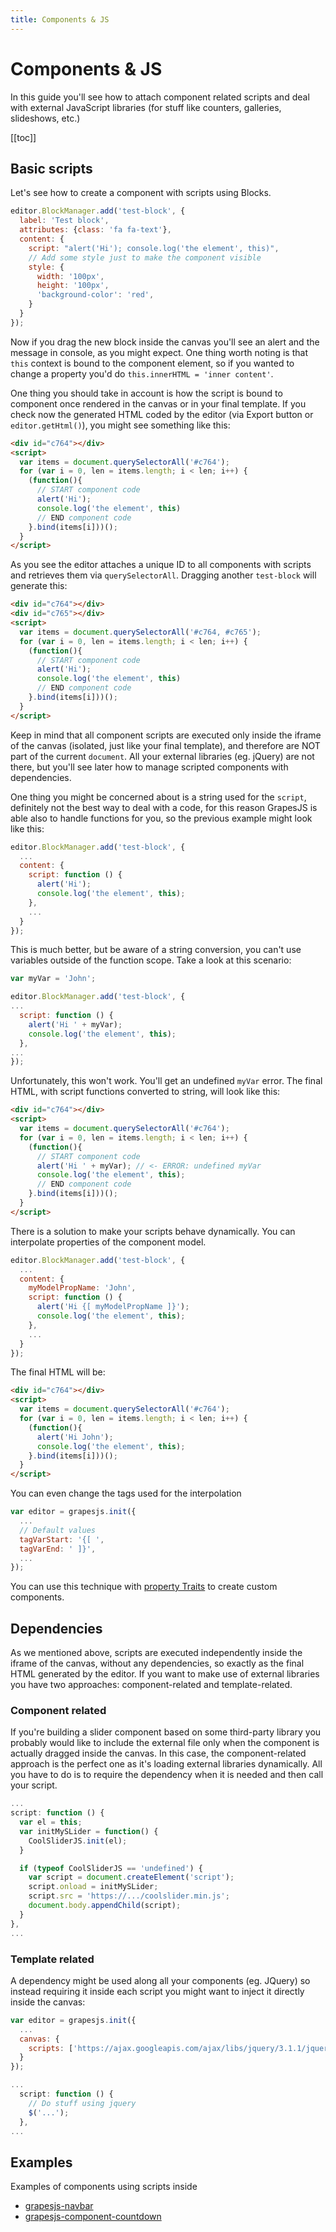 ```yaml
---
title: Components & JS
---
```


# Components & JS

In this guide you'll see how to attach component related scripts and deal with external JavaScript libraries (for stuff like counters, galleries, slideshows, etc.)

[[toc]]


## Basic scripts

Let's see how to create a component with scripts using Blocks.

```js
editor.BlockManager.add('test-block', {
  label: 'Test block',
  attributes: {class: 'fa fa-text'},
  content: {
    script: "alert('Hi'); console.log('the element', this)",
    // Add some style just to make the component visible
    style: {
      width: '100px',
      height: '100px',
      'background-color': 'red',
    }
  }
});
```
Now if you drag the new block inside the canvas you'll see an alert and the message in console, as you might expect.
One thing worth noting is that `this` context is bound to the component element, so if you wanted to change a property you'd do `this.innerHTML = 'inner content'`.

One thing you should take in account is how the script is bound to component once rendered in the canvas or in your final template. If you check now the generated HTML coded by the editor (via Export button or `editor.getHtml()`), you might see something like this:

```html
<div id="c764"></div>
<script>
  var items = document.querySelectorAll('#c764');
  for (var i = 0, len = items.length; i < len; i++) {
    (function(){
      // START component code
      alert('Hi');
      console.log('the element', this)
      // END component code
    }.bind(items[i]))();
  }
</script>
```

As you see the editor attaches a unique ID to all components with scripts and retrieves them via `querySelectorAll`. Dragging another `test-block` will generate this:

```html
<div id="c764"></div>
<div id="c765"></div>
<script>
  var items = document.querySelectorAll('#c764, #c765');
  for (var i = 0, len = items.length; i < len; i++) {
    (function(){
      // START component code
      alert('Hi');
      console.log('the element', this)
      // END component code
    }.bind(items[i]))();
  }
</script>
```

Keep in mind that all component scripts are executed only inside the iframe of the canvas (isolated, just like your final template), and therefore are NOT part of the current `document`. All your external libraries (eg. jQuery) are not there, but you'll see later how to manage scripted components with dependencies.

One thing you might be concerned about is a string used for the `script`, definitely not the best way to deal with a code, for this reason GrapesJS is able also to handle functions for you, so the previous example might look like this:

```js
editor.BlockManager.add('test-block', {
  ...
  content: {
    script: function () {
      alert('Hi');
      console.log('the element', this);
    },
    ...
  }
});
```
This is much better, but be aware of a string conversion, you can't use variables outside of the function scope. Take a look at this scenario:

```js
var myVar = 'John';

editor.BlockManager.add('test-block', {
...
  script: function () {
    alert('Hi ' + myVar);
    console.log('the element', this);
  },
...
});
```

Unfortunately, this won't work. You'll get an undefined `myVar` error. The final HTML, with script functions converted to string, will look like this:

```html
<div id="c764"></div>
<script>
  var items = document.querySelectorAll('#c764');
  for (var i = 0, len = items.length; i < len; i++) {
    (function(){
      // START component code
      alert('Hi ' + myVar); // <- ERROR: undefined myVar
      console.log('the element', this);
      // END component code
    }.bind(items[i]))();
  }
</script>
```

There is a solution to make your scripts behave dynamically. You can interpolate properties of the component model.

```js
editor.BlockManager.add('test-block', {
  ...
  content: {
    myModelPropName: 'John',
    script: function () {
      alert('Hi {[ myModelPropName ]}');
      console.log('the element', this);
    },
    ...
  }
});
```

The final HTML will be:

```html
<div id="c764"></div>
<script>
  var items = document.querySelectorAll('#c764');
  for (var i = 0, len = items.length; i < len; i++) {
    (function(){
      alert('Hi John');
      console.log('the element', this);
    }.bind(items[i]))();
  }
</script>
```

You can even change the tags used for the interpolation

```js
var editor = grapesjs.init({
  ...
  // Default values
  tagVarStart: '{[ ',
  tagVarEnd: ' ]}',
  ...
});
```

You can use this technique with [property Traits](https://github.com/artf/grapesjs/wiki/Traits#add-traits-to-components) to create custom components.




## Dependencies

As we mentioned above, scripts are executed independently inside the iframe of the canvas, without any dependencies, so exactly as the final HTML generated by the editor.
If you want to make use of external libraries you have two  approaches: component-related and template-related.

### Component related

If you're building a slider component based on some third-party library you probably would like to include the external file only when the component is actually dragged inside the canvas. In this case, the component-related approach is the perfect one as it's loading external libraries dynamically.
All you have to do is to require the dependency when it is needed and then call your script.

```js
...
script: function () {
  var el = this;
  var initMySLider = function() {
    CoolSliderJS.init(el);
  }

  if (typeof CoolSliderJS == 'undefined') {
    var script = document.createElement('script');
    script.onload = initMySLider;
    script.src = 'https://.../coolslider.min.js';
    document.body.appendChild(script);
  }
},
...
```

### Template related

A dependency might be used along all your components (eg. JQuery) so instead requiring it inside each script you might want to inject it directly inside the canvas:

```js
var editor = grapesjs.init({
  ...
  canvas: {
    scripts: ['https://ajax.googleapis.com/ajax/libs/jquery/3.1.1/jquery.min.js']
  }
});

...
  script: function () {
    // Do stuff using jquery
    $('...');
  },
...
```





## Examples

Examples of components using scripts inside

* [grapesjs-navbar](https://github.com/artf/grapesjs-navbar)
* [grapesjs-component-countdown](https://github.com/artf/grapesjs-component-countdown)

